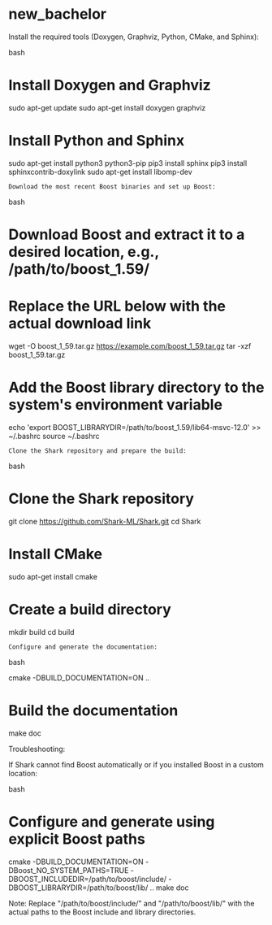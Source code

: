 # new_bachelor

Install the required tools (Doxygen, Graphviz, Python, CMake, and Sphinx):

bash

# Install Doxygen and Graphviz
sudo apt-get update
sudo apt-get install doxygen graphviz

# Install Python and Sphinx
sudo apt-get install python3 python3-pip
pip3 install sphinx
pip3 install sphinxcontrib-doxylink
sudo apt-get install libomp-dev

    Download the most recent Boost binaries and set up Boost:

bash

# Download Boost and extract it to a desired location, e.g., /path/to/boost_1.59/
# Replace the URL below with the actual download link
wget -O boost_1_59.tar.gz https://example.com/boost_1_59.tar.gz
tar -xzf boost_1_59.tar.gz

# Add the Boost library directory to the system's environment variable
echo 'export BOOST_LIBRARYDIR=/path/to/boost_1.59/lib64-msvc-12.0' >> ~/.bashrc
source ~/.bashrc

    Clone the Shark repository and prepare the build:

bash

# Clone the Shark repository
git clone https://github.com/Shark-ML/Shark.git
cd Shark

# Install CMake
sudo apt-get install cmake

# Create a build directory
mkdir build
cd build

    Configure and generate the documentation:

bash

cmake -DBUILD_DOCUMENTATION=ON ..

# Build the documentation
make doc

Troubleshooting:

If Shark cannot find Boost automatically or if you installed Boost in a custom location:

bash

# Configure and generate using explicit Boost paths
cmake -DBUILD_DOCUMENTATION=ON -DBoost_NO_SYSTEM_PATHS=TRUE -DBOOST_INCLUDEDIR=/path/to/boost/include/ -DBOOST_LIBRARYDIR=/path/to/boost/lib/ ..
make doc

Note: Replace "/path/to/boost/include/" and "/path/to/boost/lib/" with the actual paths to the Boost include and library directories.
